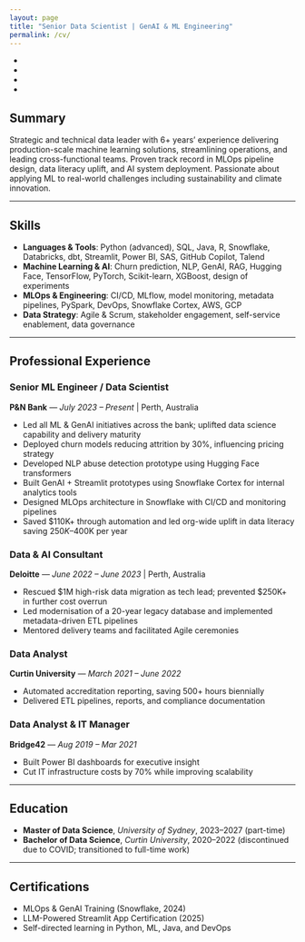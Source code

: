 ```yaml
---
layout: page
title: "Senior Data Scientist | GenAI & ML Engineering"
permalink: /cv/
---
```


<ul class="social-icons">
  <li>
    <a href="mailto:maria.v.granadosj@gmail.com" title="Email">
      <i class="fa fa-envelope"></i>
    </a>
  </li>
  <li>
    <a href="https://linkedin.com/in/mvgranados" target="_blank" title="LinkedIn">
      <i class="fa fa-linkedin"></i>
    </a>
  </li>
  <li>
    <a href="https://github.com/mariavgranadosj" target="_blank" title="GitHub">
      <i class="fa fa-github"></i>
    </a>
  </li>
  <li>
    <a href="/assets/data/resume.pdf" target="_blank" title="Download Resume">
      <i class="fa fa-file-pdf-o"></i>
    </a>
  </li>
</ul>


## Summary  

Strategic and technical data leader with 6+ years’ experience delivering production-scale machine learning solutions, streamlining operations, and leading cross-functional teams. Proven track record in MLOps pipeline design, data literacy uplift, and AI system deployment. Passionate about applying ML to real-world challenges including sustainability and climate innovation.

---

## Skills  

- **Languages & Tools**: Python (advanced), SQL, Java, R, Snowflake, Databricks, dbt, Streamlit, Power BI, SAS, GitHub Copilot, Talend  
- **Machine Learning & AI**: Churn prediction, NLP, GenAI, RAG, Hugging Face, TensorFlow, PyTorch, Scikit-learn, XGBoost, design of experiments  
- **MLOps & Engineering**: CI/CD, MLflow, model monitoring, metadata pipelines, PySpark, DevOps, Snowflake Cortex, AWS, GCP  
- **Data Strategy**: Agile & Scrum, stakeholder engagement, self-service enablement, data governance

---

## Professional Experience  

### **Senior ML Engineer / Data Scientist**  
**P&N Bank** — *July 2023 – Present* | Perth, Australia  
- Led all ML & GenAI initiatives across the bank; uplifted data science capability and delivery maturity  
- Deployed churn models reducing attrition by 30%, influencing pricing strategy  
- Developed NLP abuse detection prototype using Hugging Face transformers  
- Built GenAI + Streamlit prototypes using Snowflake Cortex for internal analytics tools  
- Designed MLOps architecture in Snowflake with CI/CD and monitoring pipelines  
- Saved $110K+ through automation and led org-wide uplift in data literacy saving $250K–$400K per year  

### **Data & AI Consultant**  
**Deloitte** — *June 2022 – June 2023* | Perth, Australia  
- Rescued $1M high-risk data migration as tech lead; prevented $250K+ in further cost overrun  
- Led modernisation of a 20-year legacy database and implemented metadata-driven ETL pipelines  
- Mentored delivery teams and facilitated Agile ceremonies  

### **Data Analyst**  
**Curtin University** — *March 2021 – June 2022*  
- Automated accreditation reporting, saving 500+ hours biennially  
- Delivered ETL pipelines, reports, and compliance documentation  

### **Data Analyst & IT Manager**  
**Bridge42** — *Aug 2019 – Mar 2021*  
- Built Power BI dashboards for executive insight  
- Cut IT infrastructure costs by 70% while improving scalability  

---

## Education  

- **Master of Data Science**, *University of Sydney*, 2023–2027 (part-time)  
- **Bachelor of Data Science**, *Curtin University*, 2020–2022 (discontinued due to COVID; transitioned to full-time work)

---

## Certifications  

- MLOps & GenAI Training (Snowflake, 2024)  
- LLM-Powered Streamlit App Certification (2025)  
- Self-directed learning in Python, ML, Java, and DevOps

